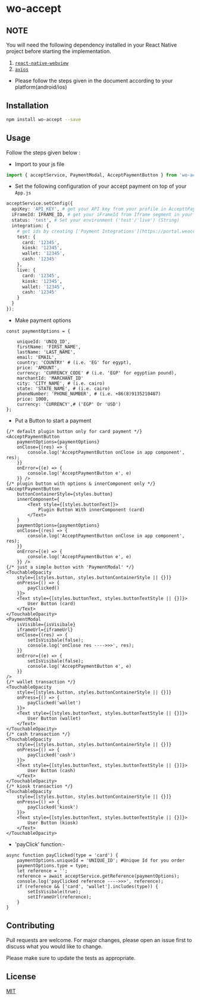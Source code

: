 # wo-accept
<!-- 
A package library to implement [AcceptPayment](https://accept.paymobsolutions.com/docs/) in React Native applications  -->


## NOTE 
You will need the following dependency installed in your React Native project before starting the implementation.

1. [`react-native-webview`](https://github.com/react-native-community/react-native-webview/blob/HEAD/docs/Getting-Started.md) 
2. [`axios`](https://www.npmjs.com/package/axios)

- Please follow the steps given in the document according to your platform(android/ios)

## Installation

```bash 
npm install wo-accept --save
```

## Usage

Follow the steps given below :

- Import to your js file

```python
import { acceptService, PaymentModal, AcceptPaymentButton } from 'wo-accept';
```
- Set the following configuration of your accept payment on top of your `App.js`


```python
acceptService.setConfig({
  apiKey: 'API_KEY', # get your API key from your profile in AccepttPayment account (String) 
  iFrameId: IFRAME_ID, # get your iFrameId from Iframe segment in your AccepttPayment account (Number) 
  status: 'test', # Set your environment ('test'/'live') (String)
  integration: {
    # get ids by creating ['Payment Integrations'](https://portal.weaccept.co/portal/integrations)
    test: {
      card: '12345',
      kiosk: '12345',
      wallet: '12345',
      cash: '12345'
    },
    live: {
      card: '12345',
      kiosk: '12345',
      wallet: '12345',
      cash: '12345'
    }
  }
});
```
- Make payment options
```
const paymentOptions = {

    uniqueId: 'UNIQ_ID', 
    firstName: 'FIRST_NAME',
    lastName: 'LAST_NAME',
    email: 'EMAIL',
    country: 'COUNTRY' # (i.e. 'EG' for egypt),
    price: 'AMOUNT',
    currency: 'CURRENCY_CODE' # (i.e. 'EGP' for egyptian pound),
    marchantId: 'MARCHANT_ID'
    city: 'CITY_NAME', # (i.e. cairo)
    state: 'STATE_NAME', # (i.e. cairo)
    phoneNumber: 'PHONE_NUMBER', # (i.e. +86(8)9135210487)
    price: 1000,
    currency: 'CURRENCY',# ('EGP' Or 'USD')
};

```

- Put a Button to start a payment
```
{/* default plugin button only for card payment */}
<AcceptPaymentButton
    paymentOptions={paymentOptions}
    onClose={(res) => {
        console.log('AcceptPaymentButton onClose in app component', res);
    }}
    onError={(e) => {
        console.log('AcceptPaymentButton e', e)
    }} />
{/* plugin button with options & innerComponent only */}
<AcceptPaymentButton
    buttonContainerStyle={styles.button}
    innerComponent={
        <Text style={[styles.buttonText]}>
            Plugin Button With innerComponent (card)
        </Text>
    }
    paymentOptions={paymentOptions}
    onClose={(res) => {
        console.log('AcceptPaymentButton onClose in app component', res);
    }}
    onError={(e) => {
        console.log('AcceptPaymentButton e', e)
    }} />
{/* just a simple button with 'PaymentModal' */}
<TouchableOpacity
    style={[styles.button, styles.buttonContainerStyle || {}]}
    onPress={() => {
        payClicked()
    }}>
    <Text style={[styles.buttonText, styles.buttonTextStyle || {}]}>
        User Button (card)
    </Text>
</TouchableOpacity>
<PaymentModal
    isVisible={isVisibale}
    iframeUrl={iframeUrl}
    onClose={(res) => {
        setIsVisibale(false);
        console.log('onClose res ---->>>', res);
    }}
    onError={(e) => {
        setIsVisibale(false);
        console.log('AcceptPaymentButton e', e)
    }}
/>
{/* wallet transaction */}
<TouchableOpacity
    style={[styles.button, styles.buttonContainerStyle || {}]}
    onPress={() => {
        payClicked('wallet')
    }}>
    <Text style={[styles.buttonText, styles.buttonTextStyle || {}]}>
        User Button (wallet)
    </Text>
</TouchableOpacity>
{/* cash transaction */}
<TouchableOpacity
    style={[styles.button, styles.buttonContainerStyle || {}]}
    onPress={() => {
        payClicked('cash')
    }}>
    <Text style={[styles.buttonText, styles.buttonTextStyle || {}]}>
        User Button (cash)
    </Text>
</TouchableOpacity>
{/* kiosk transaction */}
<TouchableOpacity
    style={[styles.button, styles.buttonContainerStyle || {}]}
    onPress={() => {
        payClicked('kiosk')
    }}>
    <Text style={[styles.buttonText, styles.buttonTextStyle || {}]}>
        User Button (kiosk)
    </Text>
</TouchableOpacity>
```
 - 'payClick' function:-
```
async function payClicked(type = 'card') {
    paymentOptions.uniqueId = 'UNIQUE_ID'; #Unique Id for you order
    paymentOptions.type = type;
    let reference = '';
    reference = await acceptService.getReference(paymentOptions);
    console.log('payClicked reference ---->>>', reference);
    if (reference && ['card', 'wallet'].includes(type)) {
        setIsVisibale(true);
        setIframeUrl(reference);
    }
}

```

## Contributing
Pull requests are welcome. For major changes, please open an issue first to discuss what you would like to change.

Please make sure to update the tests as appropriate.

## License
[MIT](https://choosealicense.com/licenses/mit/)

